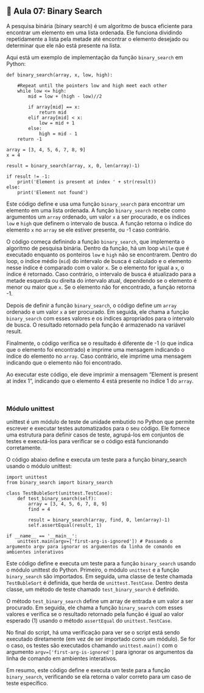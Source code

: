 ## 📝 Aula 07: Binary Search
A pesquisa binária (binary search) é um algoritmo de busca eficiente para encontrar um elemento em uma lista ordenada. Ele funciona dividindo repetidamente a lista pela metade até encontrar o elemento desejado ou determinar que ele não está presente na lista.

Aqui está um exemplo de implementação da função ``binary_search`` em Python:
```
def binary_search(array, x, low, high):

    #Repeat until the pointers low and high meet each other
    while low <= high:
        mid = low + (high - low)//2

        if array[mid] == x:
            return mid
        elif array[mid] < x:
            low = mid + 1
        else:
            high = mid - 1
    return -1

array = [3, 4, 5, 6, 7, 8, 9]
x = 4

result = binary_search(array, x, 0, len(array)-1)

if result != -1:
    print('Element is present at index ' + str(result))
else:
    print('Element not found')
```
Este código define e usa uma função ``binary_search`` para encontrar um elemento em uma lista ordenada. A função ``binary_search`` recebe como argumentos um ``array`` ordenado, um valor ``x`` a ser procurado, e os índices ``low`` e ``high`` que definem o intervalo de busca. A função retorna o índice do elemento ``x`` no ``array`` se ele estiver presente, ou -1 caso contrário.

O código começa definindo a função ``binary_search``, que implementa o algoritmo de pesquisa binária. Dentro da função, há um loop ``while`` que é executado enquanto os ponteiros ``low`` e ``high`` não se encontrarem. Dentro do loop, o índice médio (``mid``) do intervalo de busca é calculado e o elemento nesse índice é comparado com o valor ``x``. Se o elemento for igual a ``x``, o índice é retornado. Caso contrário, o intervalo de busca é atualizado para a metade esquerda ou direita do intervalo atual, dependendo se o elemento é menor ou maior que ``x``. Se o elemento não for encontrado, a função retorna -1.

Depois de definir a função ``binary_search``, o código define um ``array`` ordenado e um valor ``x`` a ser procurado. Em seguida, ele chama a função ``binary_search`` com esses valores e os índices apropriados para o intervalo de busca. O resultado retornado pela função é armazenado na variável result.

Finalmente, o código verifica se o resultado é diferente de -1 (o que indica que o elemento foi encontrado) e imprime uma mensagem indicando o índice do elemento no ``array``. Caso contrário, ele imprime uma mensagem indicando que o elemento não foi encontrado.

Ao executar este código, ele deve imprimir a mensagem “Element is present at index 1”, indicando que o elemento 4 está presente no índice 1 do ``array``.

<br>

### Módulo unittest
unittest é um módulo de teste de unidade embutido no Python que permite escrever e executar testes automatizados para o seu código. Ele fornece uma estrutura para definir casos de teste, agrupá-los em conjuntos de testes e executá-los para verificar se o código está funcionando corretamente.

O código abaixo define e executa um teste para a função binary_search usando o módulo unittest:
```
import unittest
from binary_search import binary_search

class TestBubleSort(unittest.TestCase):
    def test_binary_search(self):
        array = [3, 4, 5, 6, 7, 8, 9]
        find = 4

        result = binary_search(array, find, 0, len(array)-1)
        self.assertEqual(result, 1)

if __name__ == '__main__':
    unittest.main(argv=['first-arg-is-ignored']) # Passando o argumento argv para ignorar os argumentos da linha de comando em ambientes interativos
```

Este código define e executa um teste para a função ``binary_search`` usando o módulo unittest do Python. Primeiro, o módulo ``unittest`` e a função ``binary_search`` são importados. Em seguida, uma classe de teste chamada ``TestBubleSort`` é definida, que herda de ``unittest.TestCase``. Dentro desta classe, um método de teste chamado ``test_binary_search`` é definido.

O método ``test_binary_search`` define um array de entrada e um valor a ser procurado. Em seguida, ele chama a função ``binary_search`` com esses valores e verifica se o resultado retornado pela função é igual ao valor esperado (1) usando o método ``assertEqual`` do ``unittest.TestCase``.

No final do script, há uma verificação para ver se o script está sendo executado diretamente (em vez de ser importado como um módulo). Se for o caso, os testes são executados chamando ``unittest.main()`` com o argumento ``argv=['first-arg-is-ignored']`` para ignorar os argumentos da linha de comando em ambientes interativos.

Em resumo, este código define e executa um teste para a função ``binary_search``, verificando se ela retorna o valor correto para um caso de teste específico.